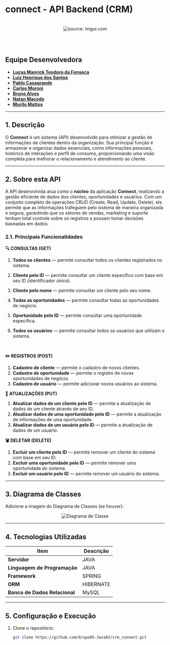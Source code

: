# connect - API Backend (CRM)

<br />

<div align="center">
   <img src="https://i.imgur.com/I3LoQIy.png" title="source: imgur.com" /> 
</div>

<br /><br />

## Equipe Desenvolvedora

* [**Lucas Manrick Teodoro da Fonseca**](https://github.com/lucasmanrick)
* [**Luiz Henrique dos Santos**](https://github.com/luizsantos7)
* [**Pablo Casagrande**](https://github.com/Pablo-Casagrande)
* [**Carlos Moroni**](https://github.com/carlosmoronisud)
* [**Bruno Alves**](https://github.com/BrunoAlves-tech)
* [**Natan Macedo**](https://github.com/natanmac)
* [**Murilo Mattos**](https://github.com/Matttosz)

---

## 1. Descrição

O **Connect** é um sistema (API) desenvolvido para otimizar a gestão de informações de clientes dentro da organização. Sua principal função é armazenar e organizar dados essenciais, como informações pessoais, histórico de interações e perfil de consumo, proporcionando uma visão completa para melhorar o relacionamento e atendimento ao cliente.

---

## 2. Sobre esta API

A API desenvolvida atua como o **núcleo** da aplicação **Connect**, realizando a gestão eficiente de dados dos clientes, oportunidades e usuários. Com um conjunto completo de operações CRUD (Create, Read, Update, Delete), ela permite que as informações trafeguem pelo sistema de maneira organizada e segura, garantindo que os setores de vendas, marketing e suporte tenham total controle sobre os registros e possam tomar decisões baseadas em dados.

### 2.1. Principais Funcionalidades

**🔍 CONSULTAS (GET)**

1. **Todos os clientes** — permite consultar todos os clientes registrados no sistema.
2. **Cliente pelo ID** — permite consultar um cliente específico com base em seu ID (identificador único).
3. **Cliente pelo nome** — permite consultar um cliente pelo seu nome.
4. **Todas as oportunidades** — permite consultar todas as oportunidades de negócio.
5. **Oportunidade pelo ID** — permite consultar uma oportunidade específica.
6. **Todos os usuários** — permite consultar todos os usuários que utilizam o sistema.

   <br>

**✏️ REGISTROS (POST)**

1. **Cadastro de cliente** — permite o cadastro de novos clientes.
2. **Cadastro de oportunidade** — permite o registro de novas oportunidades de negócio.
3. **Cadastro de usuário** — permite adicionar novos usuários ao sistema.

**🔄 ATUALIZAÇÕES (PUT)**

1. **Atualizar dados de um cliente pelo ID** — permite a atualização de dados de um cliente através de seu ID.
2. **Atualizar dados de uma oportunidade pelo ID** — permite a atualização de informações de uma oportunidade.
3. **Atualizar dados de um usuário pelo ID** — permite a atualização de dados de um usuário.

**🗑️ DELETAR (DELETE)**

1. **Excluir um cliente pelo ID** — permite remover um cliente do sistema com base em seu ID.
2. **Excluir uma oportunidade pelo ID** — permite remover uma oportunidade do sistema.
3. **Excluir um usuário pelo ID** — permite remover um usuário do sistema.

---

## 3. Diagrama de Classes

Adicione a imagem do Diagrama de Classes (se houver):

<div align="center">
   <img src="https://i.imgur.com/4WrtHM3.png" alt="Diagrama de Classe"/>
</div>

---

## 4. Tecnologias Utilizadas

| Item                          | Descrição |
| ----------------------------- | --------- |
| **Servidor**                  | JAVA      |
| **Linguagem de Programação**  | JAVA      |
| **Framework**                 | SPRING    |
| **ORM**                       | HIBERNATE |
| **Banco de Dados Relacional** | MySQL     |

---

## 5. Configuração e Execução

1. Clone o repositório:

   ```bash
   git clone https://github.com/Grupo05-Java82/crm_connect.git
   ```
